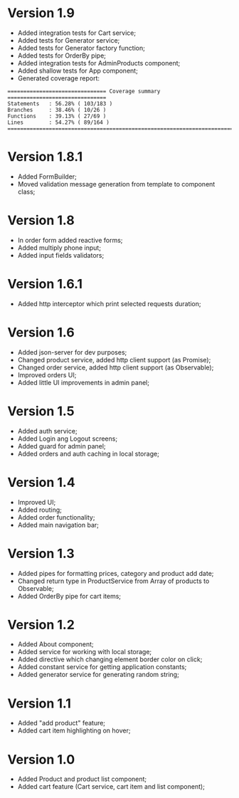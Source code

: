 # Version 1.9
- Added integration tests for Cart service;
- Added tests for Generator service;
- Added tests for Generator factory function;
- Added tests for OrderBy pipe;
- Added integration tests for AdminProducts component;
- Added shallow tests for App component;
- Generated coverage report:

```
=============================== Coverage summary ===============================
Statements   : 56.28% ( 103/183 )
Branches     : 38.46% ( 10/26 )
Functions    : 39.13% ( 27/69 )
Lines        : 54.27% ( 89/164 )
================================================================================
```

# Version 1.8.1
- Added FormBuilder;
- Moved validation message generation from template to component class;

# Version 1.8
- In order form added reactive forms;
- Added multiply phone input;
- Added input fields validators;

# Version 1.6.1
- Added http interceptor which print selected requests duration;

# Version 1.6
- Added json-server for dev purposes;
- Changed product service, added http client support (as Promise);
- Changed order service, added http client support (as Observable);
- Improved orders UI;
- Added little UI improvements in admin panel;

# Version 1.5
- Added auth service;
- Added Login ang Logout screens;
- Added guard for admin panel;
- Added orders and auth caching in local storage;

# Version 1.4
- Improved UI;
- Added routing;
- Added order functionality;
- Added main navigation bar;

# Version 1.3
- Added pipes for formatting prices, category and product add date;
- Changed return type in ProductService from Array of products to Observable;
- Added OrderBy pipe for cart items;

# Version 1.2
- Added About component;
- Added service for working with local storage;
- Added directive which changing element border color on click;
- Added constant service for getting application constants;
- Added generator service for generating random string;

# Version 1.1
- Added "add product" feature;
- Added cart item highlighting on hover;

# Version 1.0
- Added Product and product list component;
- Added cart feature (Cart service, cart item and list component);
